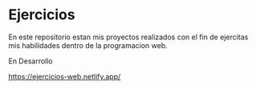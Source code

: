 # Ejercicios
En este repositorio estan mis proyectos realizados con el fin de ejercitas mis habilidades dentro de la programacion web.

En Desarrollo

https://ejercicios-web.netlify.app/
